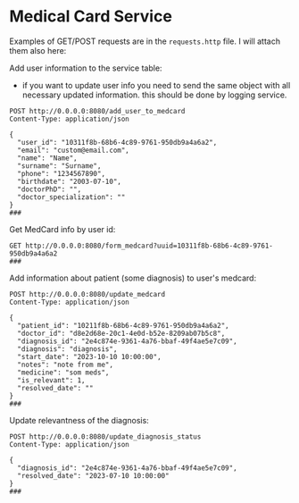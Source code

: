 # Medical Card Service

Examples of GET/POST requests are in the `requests.http` file. I will attach them also here:


Add user information to the service table:
* if you want to update user info you need to send the same object with all necessary updated information. this should be done by logging service. 
```
POST http://0.0.0.0:8080/add_user_to_medcard
Content-Type: application/json

{
  "user_id": "10311f8b-68b6-4c89-9761-950db9a4a6a2",
  "email": "custom@email.com",
  "name": "Name",
  "surname": "Surname",
  "phone": "1234567890",
  "birthdate": "2003-07-10",
  "doctorPhD": "",
  "doctor_specialization": ""
}
###
```

Get MedCard info by user id:
```
GET http://0.0.0.0:8080/form_medcard?uuid=10311f8b-68b6-4c89-9761-950db9a4a6a2
###
```

Add information about patient (some diagnosis) to user's medcard:
```
POST http://0.0.0.0:8080/update_medcard
Content-Type: application/json

{
  "patient_id": "10211f8b-68b6-4c89-9761-950db9a4a6a2",
  "doctor_id": "d8e2d68e-20c1-4e0d-b52e-8209ab07b5c8",
  "diagnosis_id": "2e4c874e-9361-4a76-bbaf-49f4ae5e7c09",
  "diagnosis": "diagnosis",
  "start_date": "2023-10-10 10:00:00",
  "notes": "note from me",
  "medicine": "som meds",
  "is_relevant": 1,
  "resolved_date": ""
}
###
```

Update relevantness of the diagnosis:
```
POST http://0.0.0.0:8080/update_diagnosis_status
Content-Type: application/json

{
  "diagnosis_id": "2e4c874e-9361-4a76-bbaf-49f4ae5e7c09",
  "resolved_date": "2023-07-10 10:00:00"
}
###
```

